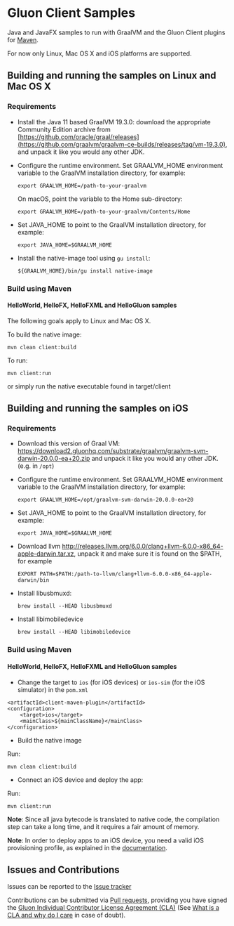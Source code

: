 # Gluon Client Samples

Java and JavaFX samples to run with GraalVM and the Gluon Client plugins for [Maven](https://github.com/gluonhq/client-maven-plugin/).

For now only Linux, Mac OS X and iOS platforms are supported. 

## Building and running the samples on Linux and Mac OS X

### Requirements

* Install the Java 11 based GraalVM 19.3.0: download the appropriate Community Edition archive from [https://github.com/oracle/graal/releases](https://github.com/graalvm/graalvm-ce-builds/releases/tag/vm-19.3.0), and unpack it like you would any other JDK.

* Configure the runtime environment. Set GRAALVM_HOME environment variable to the GraalVM installation directory, for example:

    `export GRAALVM_HOME=/path-to-your-graalvm`

    On macOS, point the variable to the Home sub-directory:

    `export GRAALVM_HOME=/path-to-your-graalvm/Contents/Home`

*  Set JAVA_HOME to point to the GraalVM installation directory, for example:

    `export JAVA_HOME=$GRAALVM_HOME`

* Install the native-image tool using `gu install`:

   `${GRAALVM_HOME}/bin/gu install native-image`   


### Build using Maven

#### HelloWorld, HelloFX, HelloFXML and HelloGluon samples

The following goals apply to Linux and Mac OS X.

To build the native image:

    mvn clean client:build

To run:

    mvn client:run

or simply run the native executable found in target/client



## Building and running the samples on iOS

### Requirements

* Download this version of Graal VM: https://download2.gluonhq.com/substrate/graalvm/graalvm-svm-darwin-20.0.0-ea+20.zip and unpack it like you would any other JDK. (e.g. in `/opt`)

* Configure the runtime environment. Set GRAALVM_HOME environment variable to the GraalVM installation directory, for example:

    `export GRAALVM_HOME=/opt/graalvm-svm-darwin-20.0.0-ea+20`

*  Set JAVA_HOME to point to the GraalVM installation directory, for example:

    `export JAVA_HOME=$GRAALVM_HOME`


* Download llvm http://releases.llvm.org/6.0.0/clang+llvm-6.0.0-x86_64-apple-darwin.tar.xz, unpack it and make sure it is found on the $PATH, for example

    `EXPORT PATH=$PATH:/path-to-llvm/clang+llvm-6.0.0-x86_64-apple-darwin/bin`

* Install libusbmuxd:

    `brew install --HEAD libusbmuxd`

* Install libimobiledevice

    `brew install --HEAD libimobiledevice`


### Build using Maven

#### HelloWorld, HelloFX, HelloFXML and HelloGluon samples


* Change the target to `ios` (for iOS devices) or `ios-sim` (for the iOS simulator) in the `pom.xml`

```
<artifactId>client-maven-plugin</artifactId>
<configuration>
    <target>ios</target>
    <mainClass>${mainClassName}</mainClass>
</configuration>
```

* Build the native image

Run:

    mvn clean client:build

* Connect an iOS device and deploy the app:

Run:

    mvn client:run


**Note**: Since all java bytecode is translated to native code, the compilation step can take a long time, and it requires a fair amount of memory.

**Note**: In order to deploy apps to an iOS device, you need a valid iOS provisioning profile, as explained in the [documentation](https://docs.gluonhq.com/client/#_ios_deployment).


## Issues and Contributions ##

Issues can be reported to the [Issue tracker](https://github.com/gluonhq/client-samples/issues)

Contributions can be submitted via [Pull requests](https://github.com/gluonhq/client-samples/pulls), 
providing you have signed the [Gluon Individual Contributor License Agreement (CLA)](https://docs.google.com/forms/d/16aoFTmzs8lZTfiyrEm8YgMqMYaGQl0J8wA0VJE2LCCY) 
(See [What is a CLA and why do I care](https://www.clahub.com/pages/why_cla) in case of doubt).